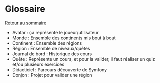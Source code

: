 # Glossaire

[Retour au sommaire](index.md)

* Avatar : ça représente le joueur/utilisateur
* Monde : Ensemble des continents mis bout à bout
* Continent : Ensemble des régions
* Région : Ensemble de niveaux/quêtes
* Journal de bord : Historique des cours
* Quête : Représente un cours, et pour la valider, il faut réaliser un quiz et/ou plusieurs exercices
* Didacticiel : Parcours découverte de Symfony
* Donjon : Projet pour valider une région